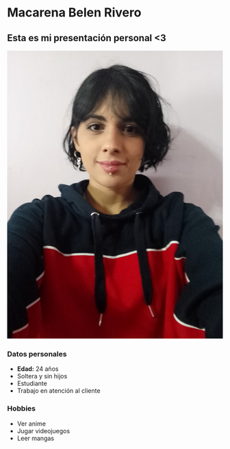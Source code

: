 # Macarena Belen Rivero

## Esta es mi presentación personal &lt;3

![Esta soy yo](./img/IMG_20220829_171934.jpg)
### Datos personales

- **Edad:** 24 años
- Soltera y sin hijos
- Estudiante 
- Trabajo en atención al cliente

### Hobbies

- Ver anime
- Jugar videojuegos
- Leer mangas


